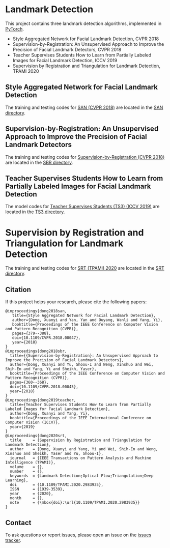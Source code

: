 # Landmark Detection

This project contains three landmark detection algorithms, implemented in [PyTorch](pytorch.org).

- Style Aggregated Network for Facial Landmark Detection, CVPR 2018
- Supervision-by-Registration: An Unsupervised Approach to Improve the Precision of Facial Landmark Detectors, CVPR 2018
- Teacher Supervises Students How to Learn from Partially Labeled Images for Facial Landmark Detection, ICCV 2019
- Supervision by Registration and Triangulation for Landmark Detection, TPAMI 2020


## Style Aggregated Network for Facial Landmark Detection

The training and testing codes for [SAN (CVPR 2018)](https://xuanyidong.com/publication/cvpr-2018-san/) are located in the [SAN directory](https://github.com/D-X-Y/landmark-detection/tree/master/SAN).

## Supervision-by-Registration: An Unsupervised Approach to Improve the Precision of Facial Landmark Detectors

The training and testing codes for [Supervision-by-Registration (CVPR 2018)](https://xuanyidong.com/publication/cvpr-2018-sbr/) are located in the [SBR directory](https://github.com/D-X-Y/landmark-detection/tree/master/SBR).

## Teacher Supervises Students How to Learn from Partially Labeled Images for Facial Landmark Detection

The model codes for [Teacher Supervises Students (TS3) (ICCV 2019)](https://arxiv.org/abs/1908.02116) are located in the [TS3 directory](https://github.com/D-X-Y/landmark-detection/tree/master/TS3).

# Supervision by Registration and Triangulation for Landmark Detection

The training and testing codes for [SRT (TPAMI) 2020](https://ieeexplore.ieee.org/document/9050873) are located in the [SRT directory](https://github.com/D-X-Y/landmark-detection/tree/master/SRT).

## Citation
If this project helps your research, please cite the following papers:
```
@inproceedings{dong2018san,
   title={Style Aggregated Network for Facial Landmark Detection},
   author={Dong, Xuanyi and Yan, Yan and Ouyang, Wanli and Yang, Yi},
   booktitle={Proceedings of the IEEE Conference on Computer Vision and Pattern Recognition (CVPR)},
   pages={379--388},
   doi={10.1109/CVPR.2018.00047},
   year={2018}
}
@inproceedings{dong2018sbr,
  title={{Supervision-by-Registration}: An Unsupervised Approach to Improve the Precision of Facial Landmark Detectors},
  author={Dong, Xuanyi and Yu, Shoou-I and Weng, Xinshuo and Wei, Shih-En and Yang, Yi and Sheikh, Yaser},
  booktitle={Proceedings of the IEEE Conference on Computer Vision and Pattern Recognition (CVPR)},
  pages={360--368},
  doi={10.1109/CVPR.2018.00045},
  year={2018}
}
@inproceedings{dong2019teacher,
  title={Teacher Supervises Students How to Learn from Partially Labeled Images for Facial Landmark Detection},
  author={Dong, Xuanyi and Yang, Yi},
  booktitle={Proceedings of the IEEE International Conference on Computer Vision (ICCV)},
  year={2019}
}
@inproceedings{dong2020srt,
  title     = {Supervision by Registration and Triangulation for Landmark Detection},
  author    = {Dong, Xuanyi and Yang, Yi and Wei, Shih-En and Weng, Xinshuo and Sheikh, Yaser and Yu, Shoou-I},
  journal   = {IEEE Transactions on Pattern Analysis and Machine Intelligence (TPAMI)},
  volume    = {},
  number    = {},
  keywords  = {Landmark Detection;Optical Flow;Triangulation;Deep Learning},
  doi       = {10.1109/TPAMI.2020.2983935},
  ISSN      = {1939-3539},
  year      = {2020},
  month     = {},
  note      = {\mbox{doi}:\url{10.1109/TPAMI.2020.2983935}}
}
```


## Contact
To ask questions or report issues, please open an issue on the [issues tracker](https://github.com/D-X-Y/landmark-detection/issues).
